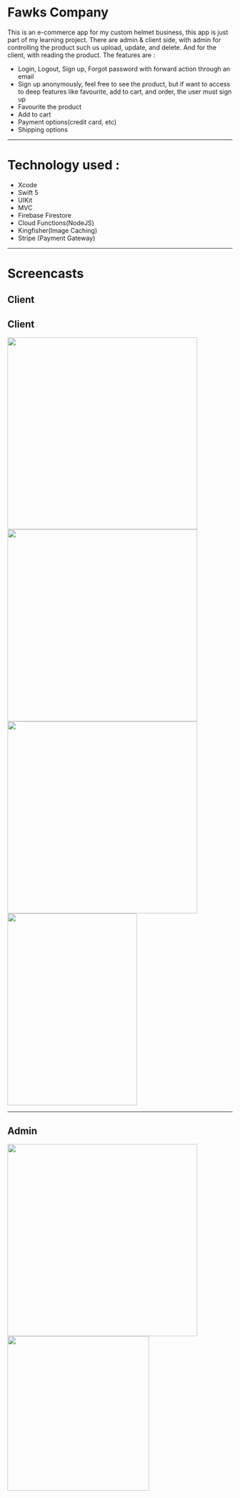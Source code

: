 # Fawks Company

This is an e-commerce app for my custom helmet business, this app is just part of my learning project. There are admin & client side, with admin for controlling the product such us upload, update, and delete. And for the client, with reading the product.
The features are :
* Login, Logout, Sign up, Forgot password with forward action through an email 
* Sign up anonymously, feel free to see the product, but if want to access to deep features like favourite, add to cart, and order, the user must sign up
* Favourite the product
* Add to cart
* Payment options(credit card, etc)
* Shipping options

***

# Technology used :
* Xcode
* Swift 5 
* UIKit
* MVC
* Firebase Firestore
* Cloud Functions(NodeJS)
* Kingfisher(Image Caching)
* Stripe (Payment Gateway)


***

# Screencasts
## Client
## Client
<a href="https://imgur.com/tuVSmqr"><img width="425" height="430" src="https://i.imgur.com/uMxFVGB.png" /></a>
<a href="https://imgur.com/vu4OCrG"><img width="425" height="430" src="https://i.imgur.com/vu4OCrG.png" /></a>
<a href="https://imgur.com/NCWkPEk"><img width="425" height="430" src="https://i.imgur.com/NCWkPEk.png" /></a> 
<a href="https://media.giphy.com/media/lrba6wLrj9HNiVnaIw/giphy.gif"><img width="290" height="430" src="https://media.giphy.com/media/lrba6wLrj9HNiVnaIw/giphy.gif" /></a> 

***

## Admin
<a href="https://imgur.com/GAUPQzC"><img width="425" height="430" src="https://i.imgur.com/GAUPQzC.png" /></a>
<a href="https://media.giphy.com/media/jVGtd16QJWxKEDHzp3/giphy.gif"><img width="317" height="346" src="https://media.giphy.com/media/jVGtd16QJWxKEDHzp3/giphy.gif" /></a>



